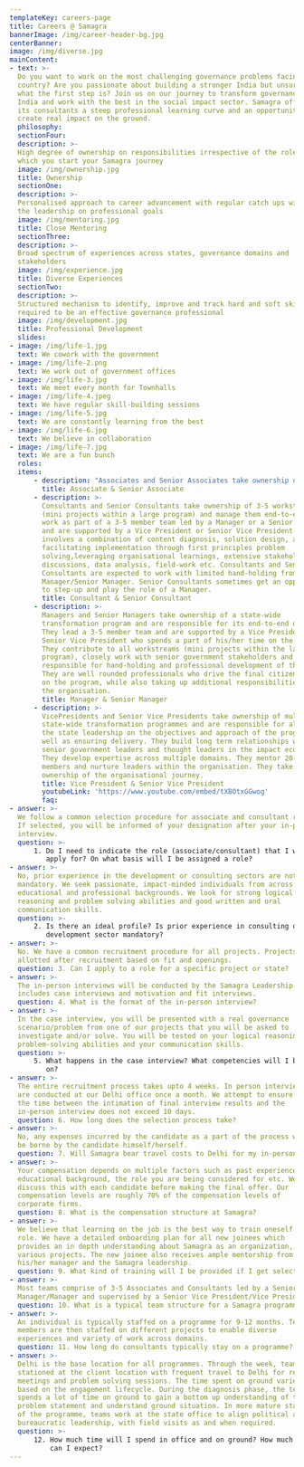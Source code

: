 ```yaml
---
templateKey: careers-page
title: Careers @ Samagra
bannerImage: /img/career-header-bg.jpg
centerBanner:
image: /img/diverse.jpg
mainContent:
- text: >-
  Do you want to work on the most challenging governance problems facing our
  country? Are you passionate about building a stronger India but unsure
  what the first step is? Join us on our journey to transform governance in
  India and work with the best in the social impact sector. Samagra offers
  its consultants a steep professional learning curve and an opportunity to
  create real impact on the ground.
  philosophy:
  sectionFour:
  description: >-
  High degree of ownership on responsibilities irrespective of the role at
  which you start your Samagra journey
  image: /img/ownership.jpg
  title: Ownership
  sectionOne:
  description: >-
  Personalised approach to career advancement with regular catch ups with
  the leadership on professional goals
  image: /img/mentoring.jpg
  title: Close Mentoring
  sectionThree:
  description: >-
  Broad spectrum of experiences across states, governance domains and
  stakeholders
  image: /img/experience.jpg
  title: Diverse Experiences
  sectionTwo:
  description: >-
  Structured mechanism to identify, improve and track hard and soft skills
  required to be an effective governance professional
  image: /img/development.jpg
  title: Professional Development
  slides:
- image: /img/life-1.jpg
  text: We cowork with the government
- image: /img/life-2.png
  text: We work out of government offices
- image: /img/life-3.jpg
  text: We meet every month for Townhalls
- image: /img/life-4.jpeg
  text: We have regular skill-building sessions
- image: /img/life-5.jpg
  text: We are constantly learning from the best
- image: /img/life-6.jpg
  text: We believe in collaboration
- image: /img/life-7.jpg
  text: We are a fun bunch
  roles:
  items:
      - description: "Associates and Senior Associates take ownership of 3-5 workstreams (mini projects within a large program) and manage them end-to-end. They work as part of a 3-5 member team led by a Manager or a Senior Manager and are supported by a Vice President or Senior Vice President. The role involves a combination of content diagnosis, solution design and facilitating implementation through first principles problem solving,leveraging organisational learnings, extensive stakeholder discussions, data analysis, field-work etc.\_ Associates and Senior Associates receive close hand-holding from the Manager/Senior Manager."
        title: Associate & Senior Associate
      - description: >-
        Consultants and Senior Consultants take ownership of 3-5 workstreams
        (mini projects within a large program) and manage them end-to-end. They
        work as part of a 3-5 member team led by a Manager or a Senior Manager
        and are supported by a Vice President or Senior Vice President. The role
        involves a combination of content diagnosis, solution design, and
        facilitating implementation through first principles problem
        solving,leveraging organisational learnings, extensive stakeholder
        discussions, data analysis, field-work etc. Consultants and Senior
        Consultants are expected to work with limited hand-holding from the
        Manager/Senior Manager. Senior Consultants sometimes get an opportunity
        to step-up and play the role of a Manager.
        title: Consultant & Senior Consultant
      - description: >-
        Managers and Senior Managers take ownership of a state-wide
        transformation program and are responsible for its end-to-end delivery.
        They lead a 3-5 member team and are supported by a Vice President or
        Senior Vice President who spends a part of his/her time on the program.
        They contribute to all workstreams (mini projects within the large
        program), closely work with senior government stakeholders and are
        responsible for hand-holding and professional development of their team.
        They are well rounded professionals who drive the final citizen impact
        on the program, while also taking up additional responsibilities within
        the organisation.
        title: Manager & Senior Manager
      - description: >-
        VicePresidents and Senior Vice Presidents take ownership of multiple
        state-wide transformation programmes and are responsible for aligning
        the state leadership on the objectives and approach of the programme, as
        well as ensuring delivery. They build long term relationships with
        senior government leaders and thought leaders in the impact ecosystem.
        They develop expertise across multiple domains. They mentor 20-25 team
        members and nurture leaders within the organisation. They take proactive
        ownership of the organisational journey.
        title: Vice President & Senior Vice President
        youtubeLink: 'https://www.youtube.com/embed/tXBOtxGGwog'
        faq:
- answer: >-
  We follow a common selection procedure for associate and consultant roles.
  If selected, you will be informed of your designation after your in-person
  interview.
  question: >-
      1. Do I need to indicate the role (associate/consultant) that I wish to
         apply for? On what basis will I be assigned a role?
- answer: >-
  No, prior experience in the development or consulting sectors are not
  mandatory. We seek passionate, impact-minded individuals from across
  educational and professional backgrounds. We look for strong logical
  reasoning and problem solving abilities and good written and oral
  communication skills.
  question: >-
      2. Is there an ideal profile? Is prior experience in consulting or the
         development sector mandatory?
- answer: >-
  No. We have a common recruitment procedure for all projects. Projects are
  allotted after recruitment based on fit and openings.
  question: 3. Can I apply to a role for a specific project or state?
- answer: >-
  The in-person interviews will be conducted by the Samagra Leadership. This
  includes case interviews and motivation and fit interviews.
  question: 4. What is the format of the in-person interview?
- answer: >-
  In the case interview, you will be presented with a real governance
  scenario/problem from one of our projects that you will be asked to
  investigate and/or solve. You will be tested on your logical reasoning and
  problem-solving abilities and your communication skills.
  question: >-
      5. What happens in the case interview? What competencies will I be tested
         on?
- answer: >-
  The entire recruitment process takes upto 4 weeks. In person interviews
  are conducted at our Delhi office once a month. We attempt to ensure that
  the time between the intimation of final interview results and the
  in-person interview does not exceed 10 days.
  question: 6. How long does the selection process take?
- answer: >-
  No, any expenses incurred by the candidate as a part of the process will
  be borne by the candidate himself/herself.
  question: 7. Will Samagra bear travel costs to Delhi for my in-person interview?
- answer: >-
  Your compensation depends on multiple factors such as past experience,
  educational background, the role you are being considered for etc. We will
  discuss this with each candidate before making the final offer. Our
  compensation levels are roughly 70% of the compensation levels of
  corporate firms.
  question: 8. What is the compensation structure at Samagra?
- answer: >-
  We believe that learning on the job is the best way to train oneself for a
  role. We have a detailed onboarding plan for all new joinees which
  provides an in depth understanding about Samagra as an organization, its
  various projects. The new joinee also receives ample mentorship from
  his/her manager and the Samagra leadership.
  question: 9. What kind of training will I be provided if I get selected?
- answer: >-
  Most teams comprise of 3-5 Associates and Consultants led by a Senior
  Manager/Manager and supervised by a Senior Vice President/Vice President.
  question: 10. What is a typical team structure for a Samagra programme?
- answer: >-
  An individual is typically staffed on a programme for 9-12 months. Team
  members are then staffed on different projects to enable diverse
  experiences and variety of work across domains.
  question: 11. How long do consultants typically stay on a programme?
- answer: >-
  Delhi is the base location for all programmes. Through the week, teams are
  stationed at the client location with frequent travel to Delhi for review
  meetings and problem solving sessions. The time spent on ground varies
  based on the engagement lifecycle. During the diagnosis phase, the team
  spends a lot of time on ground to gain a bottom up understanding of the
  problem statement and understand ground situation. In more mature stages
  of the programme, teams work at the state office to align political and
  bureaucratic leadership, with field visits as and when required.
  question: >-
      12. How much time will I spend in office and on ground? How much travel
          can I expect?
---
```



